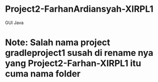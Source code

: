 # Project2-FarhanArdiansyah-XIRPL1
GUI Java
# Note: Salah nama project gradleproject1 susah di rename nya yang Project2-Farhan-XIRPL1 itu cuma nama folder

